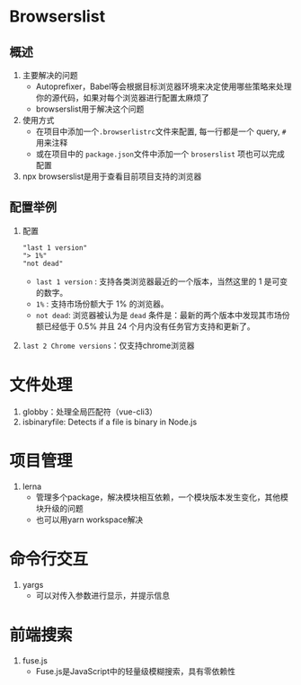 # Browserslist

## 概述

1. 主要解决的问题
   - Autoprefixer，Babel等会根据目标浏览器环境来决定使用哪些策略来处理你的源代码，如果对每个浏览器进行配置太麻烦了
   - browserslist用于解决这个问题
2. 使用方式
   - 在项目中添加一个`.browserlistrc`文件来配置, 每一行都是一个 query, `#` 用来注释
   - 或在项目中的 `package.json`文件中添加一个 `broserslist` 项也可以完成配置
3. npx browserslist是用于查看目前项目支持的浏览器

## 配置举例

1. 配置

   ```
   "last 1 version"
   "> 1%"
   "not dead"
   ```

   - `last 1 version` : 支持各类浏览器最近的一个版本，当然这里的 1 是可变的数字。
   - `1%` : 支持市场份额大于 1% 的浏览器。
   - `not dead`: 浏览器被认为是 `dead` 条件是：最新的两个版本中发现其市场份额已经低于 0.5% 并且 24 个月内没有任务官方支持和更新了。

2. `last 2 Chrome versions`：仅支持chrome浏览器



# 文件处理

1. globby：处理全局匹配符（vue-cli3）
2. isbinaryfile: Detects if a file is binary in Node.js



# 项目管理

1. lerna
   - 管理多个package，解决模块相互依赖，一个模块版本发生变化，其他模块升级的问题
   - 也可以用yarn workspace解决



# 命令行交互

1. yargs
   - 可以对传入参数进行显示，并提示信息



# 前端搜索

1. fuse.js
   - Fuse.js是JavaScript中的轻量级模糊搜索，具有零依赖性